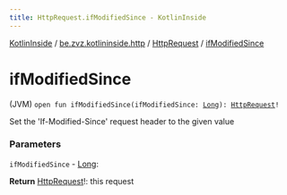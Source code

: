 ```yaml
---
title: HttpRequest.ifModifiedSince - KotlinInside
---
```


[KotlinInside](../../index.html) / [be.zvz.kotlininside.http](../index.html) / [HttpRequest](index.html) / [ifModifiedSince](./if-modified-since.html)

# ifModifiedSince

(JVM) `open fun ifModifiedSince(ifModifiedSince: `[`Long`](https://kotlinlang.org/api/latest/jvm/stdlib/kotlin/-long/index.html)`): `[`HttpRequest`](index.html)`!`

Set the 'If-Modified-Since' request header to the given value

### Parameters

`ifModifiedSince` - [Long](https://kotlinlang.org/api/latest/jvm/stdlib/kotlin/-long/index.html):

**Return**
[HttpRequest](index.html)!: this request

